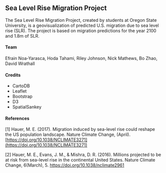 ## Sea Level Rise Migration Project

The Sea Level Rise Migration Project, created by students at Oregon State University, is a geovisualization of predicted U.S. migration due to sea level rise (SLR). The project is based on migration predictions for the year 2100 and 1.8m of SLR.

#### Team

Efrain Noa-Yarasca, Hoda Tahami, Riley Johnson, Nick Mathews, Bo Zhao, David Wrathall

#### Credits

- CartoDB
- Leaflet
- Bootstrap
- D3
- SpatialSankey

#### References

[1] Hauer, M. E. (2017). Migration induced by sea-level rise could reshape the US population landscape. Nature Climate Change, (April). [https://doi.org/10.1038/NCLIMATE3271](https://doi.org/10.1038/NCLIMATE3271) 

[2] Hauer, M. E., Evans, J. M., & Mishra, D. R. (2016). Millions projected to be at risk from sea-level rise in the continental United States. Nature Climate Change, 6(March), 5. https://doi.org/10.1038/nclimate2961